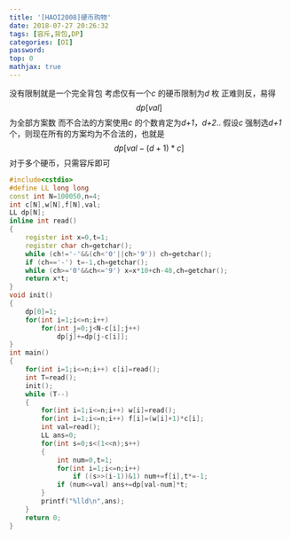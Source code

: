 ```yaml
---
title: '[HAOI2008]硬币购物'
date: 2018-07-27 20:26:32
tags: [容斥,背包,DP]
categories: [OI]
password:
top: 0
mathjax: true
---
```

没有限制就是一个完全背包
考虑仅有一个*c* 的硬币限制为*d* 枚
正难则反，易得$$dp\left [ val \right ]$$为全部方案数
而不合法的方案使用*c* 的个数肯定为*d+1*，*d+2*..
假设*c* 强制选*d+1* 个，则现在所有的方案均为不合法的，也就是$$dp\left [ val-\left ( d+1 \right )*c \right ]$$
对于多个硬币，只需容斥即可
<!--more-->
```c++
#include<cstdio>
#define LL long long
const int N=100050,n=4;
int c[N],w[N],f[N],val;
LL dp[N];
inline int read()
{
    register int x=0,t=1;
    register char ch=getchar();
    while (ch!='-'&&(ch<'0'||ch>'9')) ch=getchar();
    if (ch=='-') t=-1,ch=getchar();
    while (ch>='0'&&ch<='9') x=x*10+ch-48,ch=getchar();
    return x*t;
}
void init()
{
    dp[0]=1;
    for(int i=1;i<=n;i++)
        for(int j=0;j<N-c[i];j++)
            dp[j]+=dp[j-c[i]];
}
int main()
{
    for(int i=1;i<=n;i++) c[i]=read();
    int T=read();
    init();
    while (T--)
    {
        for(int i=1;i<=n;i++) w[i]=read();
        for(int i=1;i<=n;i++) f[i]=(w[i]+1)*c[i];
        int val=read();
        LL ans=0;
        for(int s=0;s<(1<<n);s++)
        {
            int num=0,t=1;
            for(int i=1;i<=n;i++)
                if ((s>>(i-1))&1) num+=f[i],t*=-1;
            if (num<=val) ans+=dp[val-num]*t;
        }
        printf("%lld\n",ans);
    }
    return 0;
}
```

